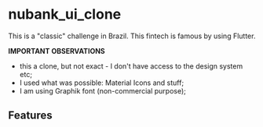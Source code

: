 # nubank_ui_clone

This is a "classic" challenge in Brazil. This fintech is famous by using Flutter.

**IMPORTANT OBSERVATIONS**
- this a clone, but not exact - I don't have access to the design system etc;
- I used what was possible: Material Icons and stuff;
- I am using Graphik font (non-commercial purpose);

**Features**
- 
